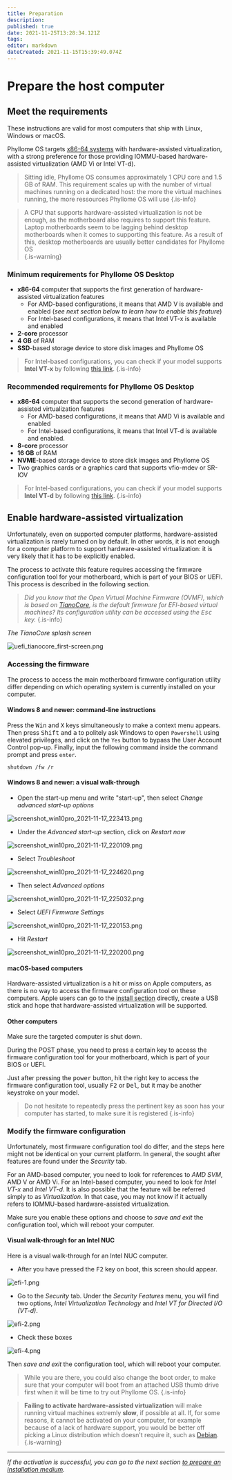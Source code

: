 ```yaml
---
title: Preparation
description: 
published: true
date: 2021-11-25T13:28:34.121Z
tags: 
editor: markdown
dateCreated: 2021-11-15T15:39:49.074Z
---
```


# Prepare the host computer

## Meet the requirements

These instructions are valid for most computers that ship with Linux, Windows or macOS. 

Phyllome OS targets [x86-64 systems](https://en.wikipedia.org/wiki/X86-64) with hardware-assisted virtualization, with a strong preference for those providing IOMMU-based hardware-assisted virtualization (AMD Vi or Intel VT-d). 

> Sitting idle, Phyllome OS consumes approximately 1 CPU core and 1.5 GB of RAM. This requirement scales up with the number of virtual machines running on a dedicated host: the more the virtual machines running, the more ressources Phyllome OS will use
{.is-info}

> A CPU that supports hardware-assisted virtualization is not be enough, as the motherboard also requires to support this feature. Laptop motherboards seem to be lagging behind desktop motherboards when it comes to supporting this feature. As a result of this, desktop motherboards are usually better candidates for Phyllome OS  
{.is-warning}

### Minimum requirements for Phyllome OS Desktop

* **x86-64** computer that supports the first generation of hardware-assisted virtualization features
    * For AMD-based configurations, it means that AMD V is available and enabled (*see next section below to learn how to enable this feature*)
    * For Intel-based configurations, it means that Intel VT-x is available and enabled
* **2-core** processor
* **4 GB** of RAM
* **SSD**-based storage device to store disk images and Phyllome OS

> For Intel-based configurations, you can check if your model supports **Intel VT-x** by following [this link](https://ark.intel.com/content/www/us/en/ark/search/featurefilter.html?productType=873&2_VTX=true).
{.is-info}

### Recommended requirements for Phyllome OS Desktop

* **x86-64** computer that supports the second generation of hardware-assisted virtualization features
    * For AMD-based configurations, it means that AMD Vi is available and enabled
    * For Intel-based configurations, it means that Intel VT-d is available and enabled.
* **8-core** processor
* **16 GB** of RAM
* **NVME**-based storage device to store disk images and Phyllome OS
* Two graphics cards or a graphics card that supports vfio-mdev or SR-IOV

> For Intel-based configurations, you can check if your model supports **Intel VT-d** by following [this link](https://ark.intel.com/content/www/us/en/ark/search/featurefilter.html?productType=873&0_VTD=True).
{.is-info}

## Enable hardware-assisted virtualization

Unfortunately, even on supported computer platforms, hardware-assisted virtualization is rarely turned on by default. In other words, it is not enough for a computer platform to support hardware-assisted virtualization: it is very likely that it has to be explicitly enabled.

The process to activate this feature requires accessing the firmware configuration tool for your motherboard, which is part of your BIOS or UEFI. This process is described in the following section.

> *Did you know that the Open Virtual Machine Firmware (OVMF), which is based on [TianoCore](https://www.tianocore.org/), is the default firmware for EFI-based virtual machines? Its configuration utility can be accessed using the <kbd>Esc</kbd> key.*
{.is-info}

*The TianoCore splash screen*

![uefi_tianocore_first-screen.png](/uefi_tianocore_first-screen.png)

### Accessing the firmware

The process to access the main motherboard firmware configuration utility differ depending on which operating system is currently installed on your computer.   

#### Windows 8 and newer: command-line instructions

Press the <kbd>Win</kbd> and <kbd>X</kbd> keys simultaneously to make a context menu appears. Then press <kbd>Shift</kbd> and <kbd>a</kbd> to politely ask Windows to open `Powershell` using elevated privileges, and click on the `Yes` button to bypass the User Account Control pop-up. Finally, input the following command inside the command prompt and press `enter`.

```
shutdown /fw /r
``` 
#### Windows 8 and newer: a visual walk-through

* Open the start-up menu and write "start-up", then select *Change advanced start-up options*

![screenshot_win10pro_2021-11-17_223413.png](/windows-access-firmware/screenshot_win10pro_2021-11-17_223413.png)

* Under the *Advanced start-up* section, click on *Restart now* 

![screenshot_win10pro_2021-11-17_220109.png](/windows-access-firmware/screenshot_win10pro_2021-11-17_220109.png)

* Select *Troubleshoot*

![screenshot_win10pro_2021-11-17_224620.png](/windows-access-firmware/screenshot_win10pro_2021-11-17_224620.png)
	
* Then select *Advanced options*

![screenshot_win10pro_2021-11-17_225032.png](/windows-access-firmware/screenshot_win10pro_2021-11-17_225032.png)

* Select *UEFI Firmware Settings*

![screenshot_win10pro_2021-11-17_220153.png](/windows-access-firmware/screenshot_win10pro_2021-11-17_220153.png)

* Hit *Restart*

![screenshot_win10pro_2021-11-17_220200.png](/windows-access-firmware/screenshot_win10pro_2021-11-17_220200.png)

#### macOS-based computers

Hardware-assisted virtualization is a hit or miss on Apple computers, as there is no way to access the firmware configuration tool on these computers. Apple users can go to the [install section](https://wiki.phyllo.me/deploy/medium) directly, create a USB stick and hope that hardware-assisted virtualization will be supported. 

#### Other computers

Make sure the targeted computer is shut down.  

During the POST phase, you need to press a certain key to access the firmware configuration tool for your motherboard, which is part of your BIOS or UEFI. 

Just after pressing the <kbd>power</kbd> button, hit the right key to access the firmware configuration tool, usually <kbd>F2</kbd> or <kbd>Del</kbd>, but it may be another keystroke on your model.

> Do not hesitate to repeatedly press the pertinent key as soon has your computer has started, to make sure it is registered
{.is-info}

### Modify the firmware configuration

Unfortunately, most firmware configuration tool do differ, and the steps here might not be identical on your current platform. In general, the sought after features are found under the *Security* tab.

For an AMD-based computer, you need to look for references to *AMD SVM*, AMD V or AMD Vi. For an Intel-based computer, you need to look for *Intel VT-x* and *Intel VT-d*. It is also possible that the feature will be referred simply to as *Virtualization*. In that case, you may not know if it actually refers to IOMMU-based hardware-assisted virtualization.

Make sure you enable these options and choose to *save and exit* the configuration tool, which will reboot your computer.

#### Visual walk-through for an Intel NUC

Here is a visual walk-through for an Intel NUC computer.

* After you have pressed the <kbd>F2</kbd> key on boot, this screen should appear.

![efi-1.png](/inte-efi/efi-1.png)

* Go to the *Security* tab. Under the *Security Features* menu, you will find two options, *Intel Virtualization Technology* and *Intel VT for Directed I/O (VT-d)*. 

![efi-2.png](/inte-efi/efi-2.png)

* Check these boxes

![efi-4.png](/inte-efi/efi-4.png)

Then *save and exit* the configuration tool, which will reboot your computer.

> While you are there, you could also change the boot order, to make sure that your computer will boot from an attached USB thumb drive first when it will be time to try out Phyllome OS.
{.is-info}

> **Failing to activate hardware-assisted virtualization** will make running virtual machines extremly **slow**, if possible at all. If, for some reasons, it cannot be activated on your computer, for example because of a lack of hardware support, you would be better off picking a Linux distribution which doesn't require it, such as [Debian](https://www.debian.org/distrib/).   
{.is-warning}

---

*If the activation is successful, you can go to the next section [to prepare an installation medium](https://wiki.phyllo.me/deploy/medium).*
